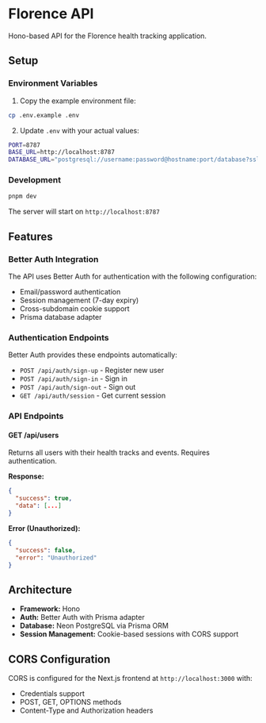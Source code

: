 # Florence API

Hono-based API for the Florence health tracking application.

## Setup

### Environment Variables

1. Copy the example environment file:

```bash
cp .env.example .env
```

2. Update `.env` with your actual values:

```bash
PORT=8787
BASE_URL=http://localhost:8787
DATABASE_URL="postgresql://username:password@hostname:port/database?sslmode=require"
```

### Development

```bash
pnpm dev
```

The server will start on `http://localhost:8787`

## Features

### Better Auth Integration

The API uses Better Auth for authentication with the following configuration:

- Email/password authentication
- Session management (7-day expiry)
- Cross-subdomain cookie support
- Prisma database adapter

### Authentication Endpoints

Better Auth provides these endpoints automatically:

- `POST /api/auth/sign-up` - Register new user
- `POST /api/auth/sign-in` - Sign in
- `POST /api/auth/sign-out` - Sign out
- `GET /api/auth/session` - Get current session

### API Endpoints

#### GET /api/users

Returns all users with their health tracks and events. Requires authentication.

**Response:**

```json
{
  "success": true,
  "data": [...]
}
```

**Error (Unauthorized):**

```json
{
  "success": false,
  "error": "Unauthorized"
}
```

## Architecture

- **Framework:** Hono
- **Auth:** Better Auth with Prisma adapter
- **Database:** Neon PostgreSQL via Prisma ORM
- **Session Management:** Cookie-based sessions with CORS support

## CORS Configuration

CORS is configured for the Next.js frontend at `http://localhost:3000` with:

- Credentials support
- POST, GET, OPTIONS methods
- Content-Type and Authorization headers
